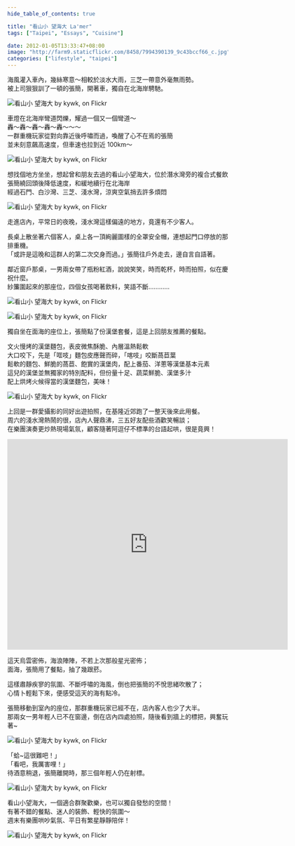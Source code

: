 ```yaml
---
hide_table_of_contents: true

title: "看山小 望海大 La'mer"
tags: ["Taipei", "Essays", "Cuisine"]

date: 2012-01-05T13:33:47+08:00
image: "http://farm9.staticflickr.com/8458/7994390139_9c43bccf66_c.jpg"
categories: ["lifestyle", "taipei"]
---
```


海風灌入車內，幾絲寒意～相較於淡水大雨，三芝一帶意外毫無雨勢。  
被上司狠狠訓了一頓的張簡，開著車，獨自在北海岸騁馳。

![看山小 望海大 by kywk, on Flickr](http://farm9.staticflickr.com/8303/7994390931_e7affe3fc1_c.jpg)

車燈在北海岸彎道閃爍，耀過一個又一個彎道～  
轟～轟～轟～轟～轟～～～  
一群重機玩家從對向靠近後呼嘯而過，喚醒了心不在焉的張簡  
並未刻意飆高速度，但車速也拉到近 100km～

![看山小 望海大 by kywk, on Flickr](http://farm9.staticflickr.com/8301/7994400058_7bab5d70b6_c.jpg)

想找個地方坐坐，想起曾和朋友去過的看山小望海大，位於潛水灣旁的複合式餐飲  
張簡繞回頭後降低速度，和緩地續行在北海岸  
經過石門、白沙灣、三芝、淺水灣，涼爽空氣捎去許多煩悶

![看山小 望海大 by kywk, on Flickr](http://farm9.staticflickr.com/8315/7994404810_0f97fb7f10_c.jpg)

走進店內，平常日的夜晚，淺水灣這樣偏遠的地方，竟還有不少客人。

長桌上散坐著六個客人，桌上各一頂絢麗圖樣的全罩安全帽，連想起門口停放的那排重機。  
「或許是這晚和這群人的第二次交身而過。」張簡往戶外走去，邊自言自語著。 

鄰近窗戶那桌，一男兩女帶了瓶粉紅酒，說說笑笑，時而乾杯，時而拍照，似在慶祝什麼。  
紗簾圍起來的那座位，四個女孩喝著飲料，笑語不斷…………

![看山小 望海大 by kywk, on Flickr](http://farm9.staticflickr.com/8310/7994384491_5d136140b9_c.jpg)

![看山小 望海大 by kywk, on Flickr](http://farm9.staticflickr.com/8038/7994388442_b8e2486393_c.jpg)

獨自坐在面海的座位上，張簡點了份漢堡套餐，這是上回朋友推薦的餐點。
 
文火慢烤的漢堡麵包，表皮微焦酥脆、內層溫熱鬆軟  
大口咬下，先是「哐吱」麵包皮應聲而碎，「喀吱」咬斷萵苣葉  
鬆軟的麵包、鮮脆的萵苣、飽實的漢堡肉，配上番茄、洋蔥等漢堡基本元素  
這兒的漢堡並無獨家的特別配料，但份量十足、蔬菜鮮脆、漢堡多汁  
配上烘烤火候得當的漢堡麵包，美味！

![看山小 望海大 by kywk, on Flickr](http://farm9.staticflickr.com/8298/7994378301_4a8affc81e_c.jpg)

上回是一群愛攝影的同好出遊拍照，在基隆近郊跑了一整天後來此用餐。  
周六的淺水灣熱鬧的很，店內人聲鼎沸，三五好友配些酒歡笑暢談；  
在樂團演奏更炒熱現場氣氛，顧客隨著阿逗仔不標準的台語起哄，很是竟興！

<iframe width="640" height="480" src="http://www.youtube.com/embed/5sfrc3aIanw" frameborder="0" allowfullscreen></iframe>

這天烏雲密佈，海浪陣陣，不若上次那般星光密佈；  
面海，張簡用了餐點，抽了幾跟菸。

這樣肅靜疾寥的氛圍、不斷呼嘯的海風，倒也把張簡的不悅思緒吹散了；  
心情卜輕鬆下來，便感受這天的海有點冷。

張簡移動到室內的座位，那群重機玩家已經不在，店內客人也少了大半。  
那兩女一男年輕人已不在窗邊，倒在店內四處拍照，隨後看到牆上的標把，興奮玩著~

![看山小 望海大 by kywk, on Flickr](http://farm9.staticflickr.com/8443/7994391674_c5b6e27c5b_c.jpg)

「蛤~這很難吧！」  
「看吧，我厲害哩！」  
待酒意稍退，張簡離開時，那三個年輕人仍在射標。

![看山小 望海大 by kywk, on Flickr](http://farm9.staticflickr.com/8042/7994376257_ec005ebfee_c.jpg)

看山小望海大，一個適合群聚歡樂，也可以獨自發愁的空間！  
有著不錯的餐點、迷人的裝飾、輕快的氛圍～  
週末有樂團哄吵氣氛、平日有繁星靜靜陪伴！

![看山小 望海大 by kywk, on Flickr](http://farm9.staticflickr.com/8035/7994375279_00e7d5aa1c_c.jpg)
